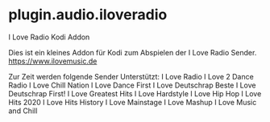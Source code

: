 # plugin.audio.iloveradio
I Love Radio Kodi Addon

Dies ist ein kleines Addon für Kodi zum Abspielen der I Love Radio Sender.
https://www.ilovemusic.de

Zur Zeit werden folgende Sender Unterstützt:
I Love Radio
I Love 2 Dance Radio
I Love Chill Nation
I Love Dance First
I Love Deutschrap Beste
I Love Deutschrap First!
I Love Greatest Hits
I Love Hardstyle
I Love Hip Hop
I Love Hits 2020
I Love Hits History
I Love Mainstage
I Love Mashup
I Love Music and Chill